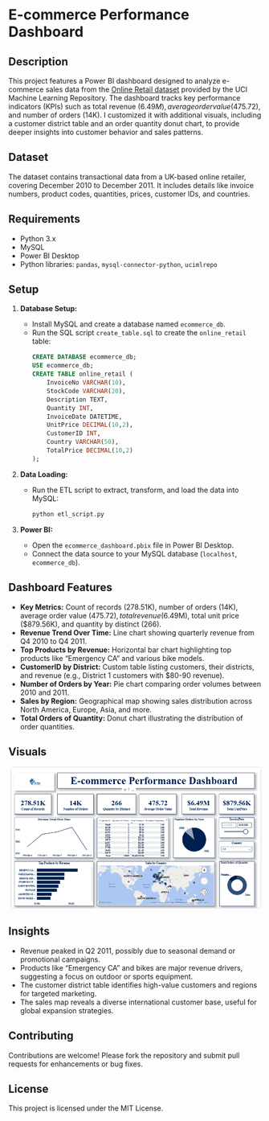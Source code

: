 # E-commerce Performance Dashboard

## Description
This project features a Power BI dashboard designed to analyze e-commerce sales data from the [Online Retail dataset](https://archive.ics.uci.edu/ml/datasets/Online+Retail) provided by the UCI Machine Learning Repository. The dashboard tracks key performance indicators (KPIs) such as total revenue ($6.49M), average order value ($475.72), and number of orders (14K). I customized it with additional visuals, including a customer district table and an order quantity donut chart, to provide deeper insights into customer behavior and sales patterns.

## Dataset
The dataset contains transactional data from a UK-based online retailer, covering December 2010 to December 2011. It includes details like invoice numbers, product codes, quantities, prices, customer IDs, and countries.

## Requirements
- Python 3.x
- MySQL
- Power BI Desktop
- Python libraries: `pandas`, `mysql-connector-python`, `ucimlrepo`

## Setup
1. **Database Setup:**
   - Install MySQL and create a database named `ecommerce_db`.
   - Run the SQL script `create_table.sql` to create the `online_retail` table:
     ```sql
     CREATE DATABASE ecommerce_db;
     USE ecommerce_db;
     CREATE TABLE online_retail (
         InvoiceNo VARCHAR(10),
         StockCode VARCHAR(20),
         Description TEXT,
         Quantity INT,
         InvoiceDate DATETIME,
         UnitPrice DECIMAL(10,2),
         CustomerID INT,
         Country VARCHAR(50),
         TotalPrice DECIMAL(10,2)
     );
     ```

2. **Data Loading:**
   - Run the ETL script to extract, transform, and load the data into MySQL:
     ```bash
     python etl_script.py
     ```

3. **Power BI:**
   - Open the `ecommerce_dashboard.pbix` file in Power BI Desktop.
   - Connect the data source to your MySQL database (`localhost`, `ecommerce_db`).

## Dashboard Features
- **Key Metrics:** Count of records (278.51K), number of orders (14K), average order value ($475.72), total revenue ($6.49M), total unit price ($879.56K), and quantity by distinct (266).
- **Revenue Trend Over Time:** Line chart showing quarterly revenue from Q4 2010 to Q4 2011.
- **Top Products by Revenue:** Horizontal bar chart highlighting top products like “Emergency CA” and various bike models.
- **CustomerID by District:** Custom table listing customers, their districts, and revenue (e.g., District 1 customers with $80-90 revenue).
- **Number of Orders by Year:** Pie chart comparing order volumes between 2010 and 2011.
- **Sales by Region:** Geographical map showing sales distribution across North America, Europe, Asia, and more.
- **Total Orders of Quantity:** Donut chart illustrating the distribution of order quantities.

## Visuals
![Dashboard Screenshot](screenshots.png)

## Insights
- Revenue peaked in Q2 2011, possibly due to seasonal demand or promotional campaigns.
- Products like “Emergency CA” and bikes are major revenue drivers, suggesting a focus on outdoor or sports equipment.
- The customer district table identifies high-value customers and regions for targeted marketing.
- The sales map reveals a diverse international customer base, useful for global expansion strategies.

## Contributing
Contributions are welcome! Please fork the repository and submit pull requests for enhancements or bug fixes.

## License
This project is licensed under the MIT License.